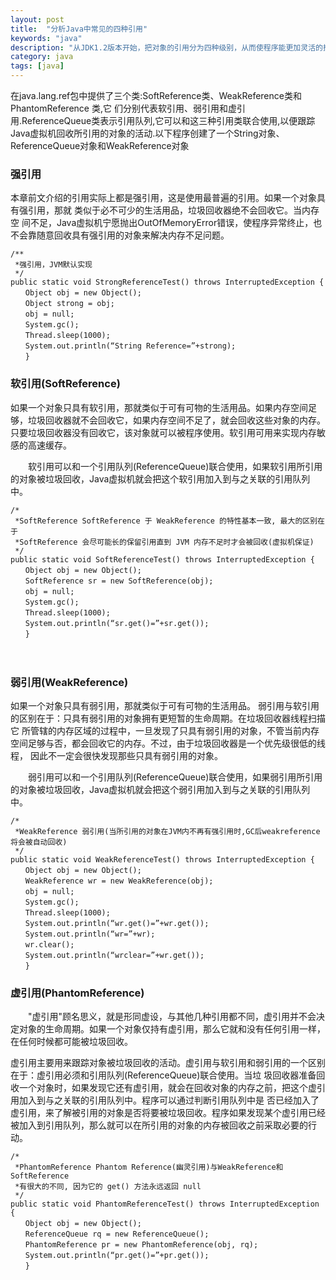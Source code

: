 ```yaml
---
layout: post
title:  "分析Java中常见的四种引用"
keywords: "java"
description: "从JDK1.2版本开始，把对象的引用分为四种级别，从而使程序能更加灵活的控制对象的生命周期。这四种级别由高到低依次为：强引用、软引用、弱引用和虚引用"
category: java
tags: [java]
---
```

在java.lang.ref包中提供了三个类:SoftReference类、WeakReference类和PhantomReference 类,它 们分别代表软引用、弱引用和虚引用.ReferenceQueue类表示引用队列,它可以和这三种引用类联合使用,以便跟踪Java虚拟机回收所引用的对象的活动.以下程序创建了一个String对象、ReferenceQueue对象和WeakReference对象
### 强引用
本章前文介绍的引用实际上都是强引用，这是使用最普遍的引用。如果一个对象具有强引用，那就 类似于必不可少的生活用品，垃圾回收器绝不会回收它。当内存空 间不足，Java虚拟机宁愿抛出OutOfMemoryError错误，使程序异常终止，也不会靠随意回收具有强引用的对象来解决内存不足问题。

```
/**
 *强引用，JVM默认实现
 */
public static void StrongReferenceTest() throws InterruptedException {
　　Object obj = new Object();
　　Object strong = obj;
　　obj = null;
　　System.gc();
　　Thread.sleep(1000);
　　System.out.println(“String Reference=”+strong);
　　}
```
### 软引用(SoftReference)
如果一个对象只具有软引用，那就类似于可有可物的生活用品。如果内存空间足够，垃圾回收器就不会回收它，如果内存空间不足了，就会回收这些对象的内存。只要垃圾回收器没有回收它，该对象就可以被程序使用。软引用可用来实现内存敏感的高速缓存。

　　软引用可以和一个引用队列(ReferenceQueue)联合使用，如果软引用所引用的对象被垃圾回收，Java虚拟机就会把这个软引用加入到与之关联的引用队列中。

```
/*
 *SoftReference SoftReference 于 WeakReference 的特性基本一致, 最大的区别在于
 *SoftReference 会尽可能长的保留引用直到 JVM 内存不足时才会被回收(虚拟机保证)
 */
public static void SoftReferenceTest() throws InterruptedException {
　　Object obj = new Object();
　　SoftReference sr = new SoftReference(obj);
　　obj = null;
　　System.gc();
　　Thread.sleep(1000);
　　System.out.println(“sr.get()=”+sr.get());
　　}
```
　　
### 弱引用(WeakReference)
如果一个对象只具有弱引用，那就类似于可有可物的生活用品。 弱引用与软引用的区别在于：只具有弱引用的对象拥有更短暂的生命周期。在垃圾回收器线程扫描它 所管辖的内存区域的过程中，一旦发现了只具有弱引用的对象，不管当前内存空间足够与否，都会回收它的内存。不过，由于垃圾回收器是一个优先级很低的线程， 因此不一定会很快发现那些只具有弱引用的对象。

　　弱引用可以和一个引用队列(ReferenceQueue)联合使用，如果弱引用所引用的对象被垃圾回收，Java虚拟机就会把这个弱引用加入到与之关联的引用队列中。
　　
```
/*
 *WeakReference 弱引用(当所引用的对象在JVM内不再有强引用时,GC后weakreference 将会被自动回收)
 */
public static void WeakReferenceTest() throws InterruptedException {
　　Object obj = new Object();
　　WeakReference wr = new WeakReference(obj);
　　obj = null;
　　System.gc();
　　Thread.sleep(1000);
　　System.out.println(“wr.get()=”+wr.get());
　　System.out.println(“wr=”+wr);
　　wr.clear();
　　System.out.println(“wrclear=”+wr.get());
　　}
```
### 虚引用(PhantomReference)

　　"虚引用"顾名思义，就是形同虚设，与其他几种引用都不同，虚引用并不会决定对象的生命周期。如果一个对象仅持有虚引用，那么它就和没有任何引用一样，在任何时候都可能被垃圾回收。

   虚引用主要用来跟踪对象被垃圾回收的活动。虚引用与软引用和弱引用的一个区别在于：虚引用必须和引用队列(ReferenceQueue)联合使用。当垃 圾回收器准备回收一个对象时，如果发现它还有虚引用，就会在回收对象的内存之前，把这个虚引用加入到与之关联的引用队列中。程序可以通过判断引用队列中是 否已经加入了虚引用，来了解被引用的对象是否将要被垃圾回收。程序如果发现某个虚引用已经被加入到引用队列，那么就可以在所引用的对象的内存被回收之前采取必要的行动。
   
```
/*
 *PhantomReference Phantom Reference(幽灵引用)与WeakReference和SoftReference
 *有很大的不同, 因为它的 get() 方法永远返回 null
 */
public static void PhantomReferenceTest() throws InterruptedException {
　　Object obj = new Object();
　　ReferenceQueue rq = new ReferenceQueue();
　　PhantomReference pr = new PhantomReference(obj, rq);
　　System.out.println(“pr.get()=”+pr.get());
　　}
```

　　

